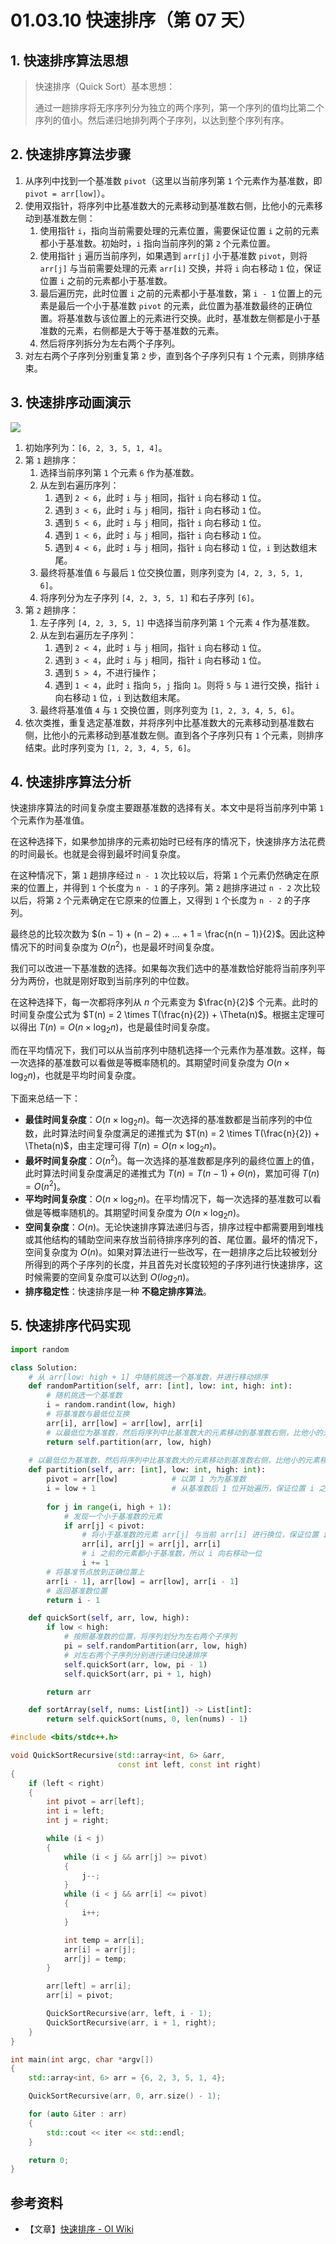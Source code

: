 # 01.03.10 快速排序（第 07 天）

## 1. 快速排序算法思想

> 快速排序（Quick Sort）基本思想：
>
> 通过一趟排序将无序序列分为独立的两个序列，第一个序列的值均比第二个序列的值小。然后递归地排列两个子序列，以达到整个序列有序。

## 2. 快速排序算法步骤

1. 从序列中找到一个基准数 `pivot`（这里以当前序列第 `1` 个元素作为基准数，即 `pivot = arr[low]`）。
2. 使用双指针，将序列中比基准数大的元素移动到基准数右侧，比他小的元素移动到基准数左侧：
   1. 使用指针 `i`，指向当前需要处理的元素位置，需要保证位置 `i` 之前的元素都小于基准数。初始时，`i` 指向当前序列的第 `2` 个元素位置。
   2. 使用指针 `j` 遍历当前序列，如果遇到 `arr[j]` 小于基准数 `pivot`，则将 `arr[j]` 与当前需要处理的元素 `arr[i]` 交换，并将 `i` 向右移动 `1` 位，保证位置 `i` 之前的元素都小于基准数。
   3. 最后遍历完，此时位置 `i` 之前的元素都小于基准数，第 `i - 1` 位置上的元素是最后一个小于基准数 `pivot` 的元素，此位置为基准数最终的正确位置。将基准数与该位置上的元素进行交换。此时，基准数左侧都是小于基准数的元素，右侧都是大于等于基准数的元素。
   4. 然后将序列拆分为左右两个子序列。
3. 对左右两个子序列分别重复第 `2` 步，直到各个子序列只有 `1` 个元素，则排序结束。

## 3. 快速排序动画演示

![](images/01.03.10-001.gif)

1. 初始序列为：`[6, 2, 3, 5, 1, 4]`。
2. 第 `1` 趟排序：
   1. 选择当前序列第 `1` 个元素 `6` 作为基准数。
   2. 从左到右遍历序列：
      1. 遇到 `2 < 6`，此时 `i` 与 `j` 相同，指针 `i` 向右移动 `1` 位。
      2. 遇到 `3 < 6`，此时 `i` 与 `j` 相同，指针 `i` 向右移动 `1` 位。
      3. 遇到 `5 < 6`，此时 `i` 与 `j` 相同，指针 `i` 向右移动 `1` 位。
      4. 遇到 `1 < 6`，此时 `i` 与 `j` 相同，指针 `i` 向右移动 `1` 位。
      5. 遇到 `4 < 6`，此时 `i` 与 `j` 相同，指针 `i` 向右移动 `1` 位，`i` 到达数组末尾。
   3. 最终将基准值 `6` 与最后 `1` 位交换位置，则序列变为 `[4, 2, 3, 5, 1, 6]`。
   4. 将序列分为左子序列 `[4, 2, 3, 5, 1]` 和右子序列 `[6]`。
3. 第 `2` 趟排序：
   1. 左子序列 `[4, 2, 3, 5, 1]` 中选择当前序列第 `1` 个元素 `4` 作为基准数。
   2. 从左到右遍历左子序列：
      1. 遇到 `2 < 4`，此时 `i` 与 `j` 相同，指针 `i` 向右移动 `1` 位。
      2. 遇到 `3 < 4`，此时 `i` 与 `j` 相同，指针 `i` 向右移动 `1` 位。
      3. 遇到 `5 > 4`，不进行操作；
      4. 遇到 `1 < 4`，此时 `i` 指向 `5`，`j` 指向 `1`。则将 `5` 与 `1` 进行交换，指针 `i` 向右移动 `1` 位，`i` 到达数组末尾。
   3. 最终将基准值 `4` 与 `1` 交换位置，则序列变为 `[1, 2, 3, 4, 5, 6]`。
4. 依次类推，重复选定基准数，并将序列中比基准数大的元素移动到基准数右侧，比他小的元素移动到基准数左侧。直到各个子序列只有 `1` 个元素，则排序结束。此时序列变为 `[1, 2, 3, 4, 5, 6]`。

## 4. 快速排序算法分析

快速排序算法的时间复杂度主要跟基准数的选择有关。本文中是将当前序列中第 `1` 个元素作为基准值。

在这种选择下，如果参加排序的元素初始时已经有序的情况下，快速排序方法花费的时间最长。也就是会得到最坏时间复杂度。

在这种情况下，第 `1` 趟排序经过 `n - 1` 次比较以后，将第 `1` 个元素仍然确定在原来的位置上，并得到 `1` 个长度为 `n - 1` 的子序列。第 `2` 趟排序进过 `n - 2` 次比较以后，将第 `2` 个元素确定在它原来的位置上，又得到 `1` 个长度为 `n - 2` 的子序列。

最终总的比较次数为 $(n − 1) + (n − 2) + … + 1 = \frac{n(n − 1)}{2}$。因此这种情况下的时间复杂度为 $O(n^2)$，也是最坏时间复杂度。

我们可以改进一下基准数的选择。如果每次我们选中的基准数恰好能将当前序列平分为两份，也就是刚好取到当前序列的中位数。

在这种选择下，每一次都将序列从 $n$ 个元素变为 $\frac{n}{2}$ 个元素。此时的时间复杂度公式为 $T(n) = 2 \times T(\frac{n}{2}) + \Theta(n)$。根据主定理可以得出 $T(n) = O(n \times \log_2n)$，也是最佳时间复杂度。

而在平均情况下，我们可以从当前序列中随机选择一个元素作为基准数。这样，每一次选择的基准数可以看做是等概率随机的。其期望时间复杂度为 $O(n \times \log_2n)$，也就是平均时间复杂度。

下面来总结一下：

- **最佳时间复杂度**：$O(n \times \log_2n)$。每一次选择的基准数都是当前序列的中位数，此时算法时间复杂度满足的递推式为 $T(n) = 2 \times T(\frac{n}{2}) + \Theta(n)$，由主定理可得 $T(n) = O(n \times \log_2n)$。
- **最坏时间复杂度**：$O(n^2)$。每一次选择的基准数都是序列的最终位置上的值，此时算法时间复杂度满足的递推式为 $T(n) = T(n - 1) + \Theta(n)$，累加可得 $T(n) = O(n^2)$。
- **平均时间复杂度**：$O(n \times \log_2n)$。在平均情况下，每一次选择的基准数可以看做是等概率随机的。其期望时间复杂度为 $O(n \times \log_2n)$。
- **空间复杂度**：$O(n)$。无论快速排序算法递归与否，排序过程中都需要用到堆栈或其他结构的辅助空间来存放当前待排序序列的首、尾位置。最坏的情况下，空间复杂度为 $O(n)$。如果对算法进行一些改写，在一趟排序之后比较被划分所得到的两个子序列的长度，并且首先对长度较短的子序列进行快速排序，这时候需要的空间复杂度可以达到 $O(log_2 n)$。
- **排序稳定性**：快速排序是一种 **不稳定排序算法**。

## 5. 快速排序代码实现

```Python
import random

class Solution:
    # 从 arr[low: high + 1] 中随机挑选一个基准数，并进行移动排序
    def randomPartition(self, arr: [int], low: int, high: int):
        # 随机挑选一个基准数
        i = random.randint(low, high)
        # 将基准数与最低位互换
        arr[i], arr[low] = arr[low], arr[i]
        # 以最低位为基准数，然后将序列中比基准数大的元素移动到基准数右侧，比他小的元素移动到基准数左侧。最后将基准数放到正确位置上
        return self.partition(arr, low, high)
    
    # 以最低位为基准数，然后将序列中比基准数大的元素移动到基准数右侧，比他小的元素移动到基准数左侧。最后将基准数放到正确位置上
    def partition(self, arr: [int], low: int, high: int):
        pivot = arr[low]            # 以第 1 为为基准数
        i = low + 1                 # 从基准数后 1 位开始遍历，保证位置 i 之前的元素都小于基准数
        
        for j in range(i, high + 1):
            # 发现一个小于基准数的元素
            if arr[j] < pivot:
                # 将小于基准数的元素 arr[j] 与当前 arr[i] 进行换位，保证位置 i 之前的元素都小于基准数
                arr[i], arr[j] = arr[j], arr[i]
                # i 之前的元素都小于基准数，所以 i 向右移动一位
                i += 1
        # 将基准节点放到正确位置上
        arr[i - 1], arr[low] = arr[low], arr[i - 1]
        # 返回基准数位置
        return i - 1

    def quickSort(self, arr, low, high):
        if low < high:
            # 按照基准数的位置，将序列划分为左右两个子序列
            pi = self.randomPartition(arr, low, high)
            # 对左右两个子序列分别进行递归快速排序
            self.quickSort(arr, low, pi - 1)
            self.quickSort(arr, pi + 1, high)

        return arr

    def sortArray(self, nums: List[int]) -> List[int]:
        return self.quickSort(nums, 0, len(nums) - 1)
```

```C++
#include <bits/stdc++.h>

void QuickSortRecursive(std::array<int, 6> &arr,
                        const int left, const int right)
{
    if (left < right)
    {
        int pivot = arr[left];
        int i = left;
        int j = right;

        while (i < j)
        {
            while (i < j && arr[j] >= pivot)
            {
                j--;
            }
            while (i < j && arr[i] <= pivot)
            {
                i++;
            }

            int temp = arr[i];
            arr[i] = arr[j];
            arr[j] = temp;
        }

        arr[left] = arr[i];
        arr[i] = pivot;

        QuickSortRecursive(arr, left, i - 1);
        QuickSortRecursive(arr, i + 1, right);
    }
}

int main(int argc, char *argv[])
{
    std::array<int, 6> arr = {6, 2, 3, 5, 1, 4};

    QuickSortRecursive(arr, 0, arr.size() - 1);

    for (auto &iter : arr)
    {
        std::cout << iter << std::endl;
    }

    return 0;
}
```

## 参考资料

- 【文章】[快速排序 - OI Wiki](https://oi-wiki.org/basic/quick-sort/)
